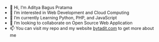 - 👋 Hi, I’m Aditya Bagus Pratama
- 👀 I’m interested in Web Development and Cloud Computing
- 🌱 I’m currently Learning Python, PHP, and JavaScript
- 💞️ I’m looking to collaborate on Open Source Web Application
- 📫 You can visit my repo and my website [bytadit.com](https://bytadit.com) to get more about me

<!---
bytadit/bytadit is a ✨ special ✨ repository because its `README.md` (this file) appears on your GitHub profile.
You can click the Preview link to take a look at your changes.
--->
